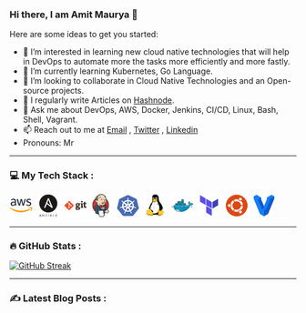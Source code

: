 ### Hi there, I am Amit Maurya 👋


Here are some ideas to get you started:

- 🔭 I’m interested in learning new cloud native technologies that will help in DevOps to automate more the tasks more efficiently and more fastly.
- 🌱 I’m currently learning Kubernetes, Go Language.
- 👯 I’m looking to collaborate in Cloud Native Technologies and an Open-source projects.
- 📃 I regularly write Articles on [Hashnode](https://hashnode.com/@amitmau07).
- 💬 Ask me about DevOps, AWS, Docker, Jenkins, CI/CD, Linux, Bash, Shell, Vagrant.
- 📫 Reach out to me at [Email](ammaurya0712@gmail.com) , [Twitter](https://twitter.com/amitmau07) , [Linkedin](https://www.linkedin.com/in/amit-maurya07/)
-  Pronouns: Mr
---
### 💻 My Tech Stack :
<div>
  <img src="https://github.com/devicons/devicon/blob/master/icons/amazonwebservices/amazonwebservices-original-wordmark.svg" title="Amazon Web Service" alt="AWS" width="40" height="40"/>&nbsp;
  <img src="https://github.com/devicons/devicon/blob/master/icons/ansible/ansible-original-wordmark.svg" title="Ansible" alt="Ansible" width="40" height="40"/>&nbsp;
  <img src="https://github.com/devicons/devicon/blob/master/icons/git/git-original-wordmark.svg" title="Git" **alt="Git" width="40" height="40"/>
  <img src="https://github.com/devicons/devicon/blob/master/icons/jenkins/jenkins-original.svg" title="Jenkins" alt="Jenkins" width="40" height="40"/>&nbsp;
  <img src="https://github.com/devicons/devicon/blob/master/icons/kubernetes/kubernetes-plain.svg" title="Kubernetes" alt="Kubernetes" width="40" height="40"/>&nbsp;
  <img src="https://github.com/devicons/devicon/blob/master/icons/linux/linux-original.svg" title="Linux" alt="Linux" width="40" height="40"/>&nbsp;
  <img src="https://github.com/devicons/devicon/blob/master/icons/docker/docker-original.svg" title="Docker" alt="Docker" width="40" height="40"/>&nbsp;
  <img src="https://github.com/devicons/devicon/blob/master/icons/terraform/terraform-original.svg" title="Terraform" alt="Terraform" width="40" height="40"/>&nbsp;
  <img src="https://github.com/devicons/devicon/blob/master/icons/ubuntu/ubuntu-plain.svg" title="Ubuntu" alt="Ubuntu" width="40" height="40"/>&nbsp;
  <img src="https://github.com/devicons/devicon/blob/master/icons/vagrant/vagrant-original.svg" title="Vagrant" alt="Vagrant" width="40" height="40"/>&nbsp;
  </div>
  
  ---
  ### :fire: GitHub Stats :
  [![GitHub Streak](http://github-readme-streak-stats.herokuapp.com?user=amitmaurya07&theme=merko)](https://git.io/streak-stats)
  
  ---
  <!-- HASHNODE:START -->
  <!-- HASHNODE:END -->
  ### :writing_hand: Latest Blog Posts :
  <!-- BLOG-POST-LIST:START -->
  <!-- BLOG-POST-LIST:END -->

